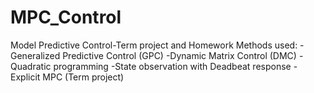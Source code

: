 # MPC_Control
Model Predictive Control-Term project and Homework
Methods used:
-Generalized Predictive Control (GPC)
-Dynamic Matrix Control (DMC)
-Quadratic programming
-State observation with Deadbeat response
-Explicit MPC (Term project)

